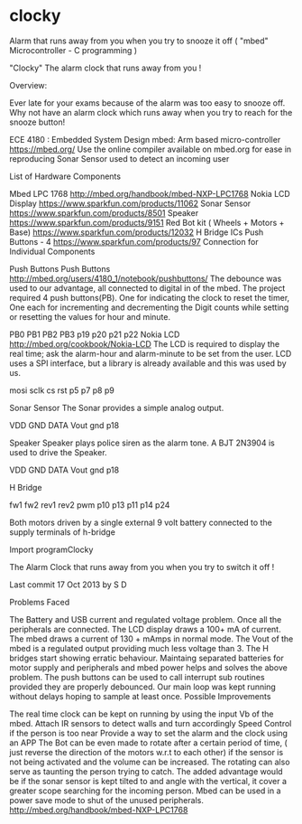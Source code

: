 clocky
======

Alarm that runs away from you when you try to snooze it off ( "mbed" Microcontroller  - C programming )


"Clocky" The alarm clock that runs away from you !


Overview:

Ever late for your exams because of the alarm was too easy to snooze off. Why not have an alarm clock which runs away when you try to reach for the snooze button!

ECE 4180 : Embedded System Design
mbed: Arm based micro-controller https://mbed.org/
Use the online compiler available on mbed.org for ease in reproducing
Sonar Sensor used to detect an incoming user

List of Hardware Components

Mbed LPC 1768 http://mbed.org/handbook/mbed-NXP-LPC1768
Nokia LCD Display https://www.sparkfun.com/products/11062
Sonar Sensor https://www.sparkfun.com/products/8501
Speaker https://www.sparkfun.com/products/9151
Red Bot kit ( Wheels + Motors + Base) https://www.sparkfun.com/products/12032
H Bridge ICs
Push Buttons - 4 https://www.sparkfun.com/products/97
Connection for Individual Components

Push Buttons Push Buttons http://mbed.org/users/4180_1/notebook/pushbuttons/ The debounce was used to our advantage, all connected to digital in of the mbed. The project required 4 push buttons(PB). One for indicating the clock to reset the timer, One each for incrementing and decrementing the Digit counts while setting or resetting the values for hour and minute.

PB0	PB1	PB2	PB3
p19	p20	p21	p22
Nokia LCD http://mbed.org/cookbook/Nokia-LCD The LCD is required to display the real time; ask the alarm-hour and alarm-minute to be set from the user. LCD uses a SPI interface, but a library is already available and this was used by us.

mosi	sclk	cs	rst
p5	p7	p8	p9

Sonar Sensor The Sonar provides a simple analog output.

VDD	GND	DATA
Vout	gnd	p18

Speaker Speaker plays police siren as the alarm tone. A BJT 2N3904 is used to drive the Speaker.

VDD	GND	DATA
Vout	gnd	p18

H Bridge

fw1	fw2	rev1	rev2	pwm
p10	p13	p11	p14	p24

Both motors driven by a single external 9 volt battery connected to the supply terminals of h-bridge

Import programClocky

The Alarm Clock that runs away from you when you try to switch it off !

Last commit 17 Oct 2013 by  S D

Problems Faced

The Battery and USB current and regulated voltage problem. Once all the peripherals are connected. The LCD display draws a 100+ mA of current. The mbed draws a current of 130 + mAmps in normal mode. The Vout of the mbed is a regulated output providing much less voltage than 3. The H bridges start showing erratic behaviour. Maintaing separated batteries for motor supply and peripherals and mbed power helps and solves the above problem.
The push buttons can be used to call interrupt sub routines provided they are properly debounced. Our main loop was kept running without delays hoping to sample at least once.
Possible Improvements

The real time clock can be kept on running by using the input Vb of the mbed.
Attach IR sensors to detect walls and turn accordingly
Speed Control if the person is too near
Provide a way to set the alarm and the clock using an APP
The Bot can be even made to rotate after a certain period of time, ( just reverse the direction of the motors w.r.t to each other) if the sensor is not being activated and the volume can be increased. The rotating can also serve as taunting the person trying to catch. The added advantage would be if the sonar sensor is kept tilted to and angle with the vertical, it cover a greater scope searching for the incoming person.
Mbed can be used in a power save mode to shut of the unused peripherals. http://mbed.org/handbook/mbed-NXP-LPC1768
